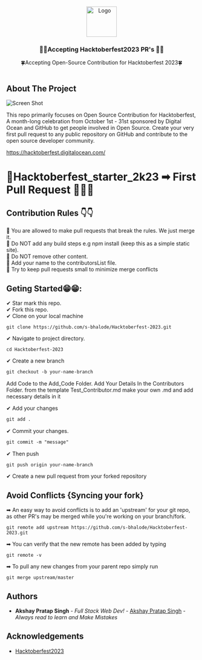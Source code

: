 <br/>
<p align="center">
  <a href="https://github.com/Akshay Pratap Singh/Hacktoberfest2023-OpenSource-Contribure">
    <img src="https://hacktoberfest.com/_next/static/media/opengraph.e5fafe07.png" alt="Logo" width="80" height="80">
  </a>

  <h3 align="center">🌟🌟Accepting Hacktoberfest2023 PR's 🌟🌟</h3>

  <p align="center">
    🍀Accepting Open-Source Contribution for Hacktoberfest 2023🍀
    <br/>
    <br/>
  </p>
</p>



## About The Project

![Screen Shot](https://hacktoberfest.com/_next/static/media/opengraph.e5fafe07.png)

This repo primarily focuses on Open Source Contribution for Hacktoberfest, A month-long celebration from October 1st - 31st sponsored by Digital Ocean and GitHub to get people involved in Open Source. Create your very first pull request to any public repository on GitHub and contribute to the open source developer community.

https://hacktoberfest.digitalocean.com/

# 🎃Hacktoberfest_starter_2k23 ➡ First Pull Request 🌟🌟🌟

## Contribution Rules 👇👇
🛑 You are allowed to make pull requests that break the rules. We just merge it.<br/>
🛑 Do NOT add any build steps e.g npm install (keep this as a simple static site).<br/>
🛑 Do NOT remove other content.<br/>
🛑 Add your name to the contributorsList file.<br/>
🛑 Try to keep pull requests small to minimize merge conflicts<br/>

## Geting Started😁😁:
✔ Star mark this repo.<br/>
✔ Fork this repo.<br/>
✔ Clone on your local machine<br/>
```terminal
git clone https://github.com/s-bhalode/Hacktoberfest-2023.git
```
✔ Navigate to project directory.
```terminal
cd Hacktoberfest-2023
```
✔ Create a new branch 
```markdown
git checkout -b your-name-branch
```
Add Code to the Add_Code Folder.
Add Your Details In the Contributors Folder. from the template Test_Contributor.md make your own <UserName>.md and add necessary details in it

✔ Add your changes
```markdown
git add .
```
✔ Commit your changes.
```markdown
git commit -m "message"
```
✔ Then push 
```markdown
git push origin your-name-branch
```

✔ Create a new pull request from your forked repository<br/>


## Avoid Conflicts {Syncing your fork}

➡ An easy way to avoid conflicts is to add an 'upstream' for your git repo, as other PR's may be merged while you're working on your branch/fork.   
```terminal
git remote add upstream https://github.com/s-bhalode/Hacktoberfest-2023.git
```

➡ You can verify that the new remote has been added by typing
```terminal
git remote -v
```
➡ To pull any new changes from your parent repo simply run
```terminal
git merge upstream/master
```

## Authors

* **Akshay Pratap Singh** - *Full Stack Web Dev!* - [Akshay Pratap Singh](https://github.com/AkshayPratapSingh09/) - *Always read to learn and Make Mistakes*

## Acknowledgements

* [Hacktoberfest2023](https://hacktoberfest.com/)

